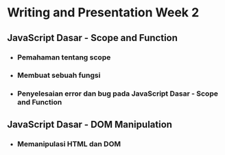 # Writing and Presentation Week 2
## JavaScript Dasar - Scope and Function

- ### Pemahaman tentang scope
 
- ### Membuat sebuah fungsi

- ### Penyelesaian error dan bug pada JavaScript Dasar - Scope and Function


## JavaScript Dasar - DOM Manipulation

- ### Memanipulasi HTML dan DOM
